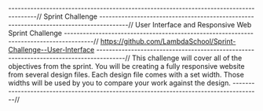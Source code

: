 ---------------------------------------------------------------------------------------//
Sprint Challenge 
---------------------------------------------------------------------------------------//
User Interface and Responsive Web Sprint Challenge
---------------------------------------------------------------------------------------//
https://github.com/LambdaSchool/Sprint-Challenge--User-Interface
---------------------------------------------------------------------------------------//
This challenge will cover all of the objectives from the sprint. 
You will be creating a fully responsive website from several design files. 
Each design file comes with a set width. 
Those widths will be used by you to compare your work against the design.
---------------------------------------------------------------------------------------//